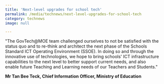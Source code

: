 ```yaml
---
title: 'Next-level upgrades for school tech'
permalink: /media/technews/next-level-upgrades-for-school-tech
category: technews
image: null

---
```



"The GovTech@MOE team challenged ourselves to not be satisfied with the status quo and to re-think and architect the next phase of the Schools Standard ICT Operating Environment (SSOE). In doing so and through the innovative use of technologies, we hope to bring schools' ICT infrastructure capabilities to the next level to better support current needs, and also enable future Teaching and Learning needs of our Teachers and Students." 

**Mr Tan Bee Teck, Chief Information Officer, Ministry of Education**


